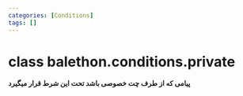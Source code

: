 ```yaml
---
categories: [Conditions]
tags: []
---
```


<h1>class balethon.conditions.<strong>private</strong></h1>

<p align="left" dir="rtl"><strong>پیامی که از طرف چت خصوصی باشد تحت این شرط قرار میگیرد</strong></p>